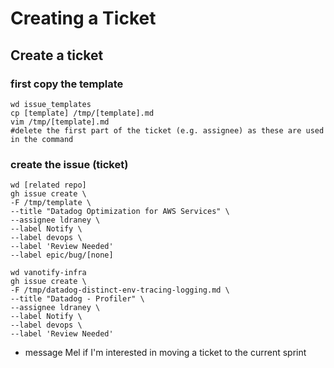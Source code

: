 # Creating a Ticket 

## Create a ticket
### first copy the template
```
wd issue_templates
cp [template] /tmp/[template].md
vim /tmp/[template].md
#delete the first part of the ticket (e.g. assignee) as these are used in the command
```

### create the issue (ticket)
```
wd [related repo]
gh issue create \
-F /tmp/template \
--title "Datadog Optimization for AWS Services" \
--assignee ldraney \
--label Notify \
--label devops \
--label 'Review Needed'
--label epic/bug/[none]
```
```
wd vanotify-infra
gh issue create \
-F /tmp/datadog-distinct-env-tracing-logging.md \
--title "Datadog - Profiler" \
--assignee ldraney \
--label Notify \
--label devops \
--label 'Review Needed'
```

- message Mel if I'm interested in moving a ticket to the current sprint

